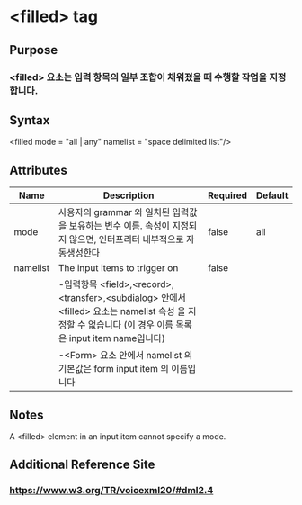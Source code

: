 # \<filled> tag
## Purpose 
### \<filled> 요소는 입력 항목의 일부 조합이 채워졌을 때 수행할 작업을 지정합니다.

## Syntax
\<filled
mode = "all | any"
namelist = "space delimited list"/>


## Attributes
|Name |Description |Required |Default|
|-----|------------|---------|-------|
|mode |사용자의 grammar 와 일치된 입력값을 보유하는 변수 이름. 속성이 지정되지 않으면, 인터프리터 내부적으로 자동생성한다 | false    |  all    |
|namelist |The input items to trigger on|false|  |
|     |-입력항목 \<field>,\<record>,\<transfer>,\<subdialog> 안에서 \<filled> 요소는 namelist 속성 을 지정할 수 없습니다 (이 경우 이름 목록은 input item name입니다)|| |    
|     |-\<Form> 요소 안에서 namelist 의 기본값은 form input item 의 이름입니다|||

## Notes
  A \<filled> element in an input item cannot specify a mode.
## Additional Reference Site
### https://www.w3.org/TR/voicexml20/#dml2.4

